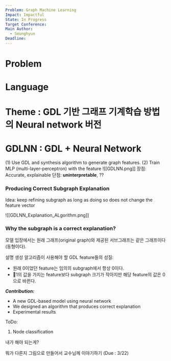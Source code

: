 ```yaml
---
Problem: Graph Machine Learning
Impact: Impactful
State: In Progress
Target Conference: 
Main Author:
  - Seunghyun
Deadline:
---
```



# Problem


# Language




# Theme : GDL 기반 그래프 기계학습 방법의 Neural network 버전



# GDLNN : GDL + Neural Network

(1) Use GDL and synthesis algorithm to generate graph features.
(2) Train MLP (multi-layer-perceptron) with the feature
![[GDLNN.png]]
장점: Accurate, explainable 
단점: **uninterpretable**, ??


### Producing Correct Subgraph Explanation

Idea: keep refining subgraph as long as doing so does not change the feature vector

![[GDLNN_Explanation_ALgorithm.png]]

### Why the subgraph is a correct explanation?

모델 입장에서는 원래 그래프(original graph)와 제공된 서브그래프는 같은 그래프이다 (동형이다).

설명 생성 알고리즘이 사용해야 할 GDL feature들의 성질:
+ 원래 0이었던 feature는 임의의 subgraph에서 항상 0이다.
+ 1의 값을 가지는 feature보다 subgraph 크기가 작아지만 해당 feature의 값은 0으로 바뀐다.


***Contribution:***
+ A new GDL-based model using neural network
+ We designed an algorithm that produces correct explanation
+ Experimental results



ToDo:

1. Node classification

내가 해야 되는게?

뭐가 다른지 그림으로 만들어서 교수님께 이야기하기 (Due : 3/22)


